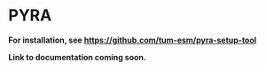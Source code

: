 # PYRA

**For installation, see https://github.com/tum-esm/pyra-setup-tool**

**Link to documentation coming soon.**
